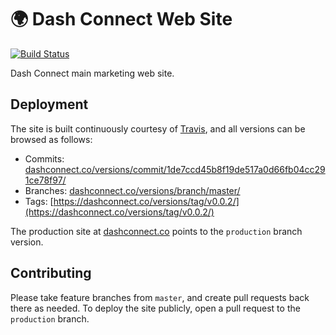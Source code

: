 # 🌍 Dash Connect Web Site

[![Build Status](https://travis-ci.org/dashaudio/dash-connect-site.svg?branch=production)](https://travis-ci.org/dashaudio/dash-connect-site)

Dash Connect main marketing web site.

## Deployment

The site is built continuously courtesy of [Travis](https://travis-ci.org/dashaudio/dash-connect-site), and all versions can be browsed as follows:

- Commits: [dashconnect.co/versions/commit/1de7ccd45b8f19de517a0d66fb04cc291ce78f97/](https://dashconnect.co/versions/commit/1de7ccd45b8f19de517a0d66fb04cc291ce78f97/)
- Branches: [dashconnect.co/versions/branch/master/](https://dashconnect.co/versions/branch/master)
- Tags: [https://dashconnect.co/versions/tag/v0.0.2/](https://dashconnect.co/versions/tag/v0.0.2/)

The production site at [dashconnect.co](https://dashconnect.co) points to the `production` branch version.

## Contributing

Please take feature branches from `master`, and create pull requests back there as needed. To deploy the site publicly, open a pull request to the `production` branch.
